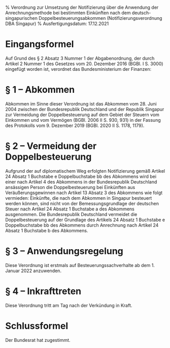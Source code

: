 % Verordnung zur Umsetzung der Notifizierung über die Anwendung der Anrechnungsmethode bei bestimmten Einkünften nach dem deutsch-singapurischen Doppelbesteuerungsabkommen  (Notifizierungsverordnung DBA Singapur)
% Ausfertigungsdatum: 17.12.2021
 
# Eingangsformel

Auf Grund des § 2 Absatz 3 Nummer 1 der Abgabenordnung, der durch Artikel 2 Nummer 1 des Gesetzes vom 20. Dezember 2016 (BGBl. I S. 3000) eingefügt worden ist, verordnet das Bundesministerium der Finanzen:

# § 1 – Abkommen

Abkommen im Sinne dieser Verordnung ist das Abkommen vom 28. Juni 2004 zwischen der Bundesrepublik Deutschland und der Republik Singapur zur Vermeidung der Doppelbesteuerung auf dem Gebiet der Steuern vom Einkommen und vom Vermögen (BGBl. 2006 II S. 930, 931) in der Fassung des Protokolls vom 9. Dezember 2019 (BGBl. 2020 II S. 1178, 1179).

# § 2 – Vermeidung der Doppelbesteuerung

Aufgrund der auf diplomatischem Weg erfolgten Notifizierung gemäß Artikel 24 Absatz 1 Buchstabe e Doppelbuchstabe bb des Abkommens wird bei einer nach Artikel 4 des Abkommens in der Bundesrepublik Deutschland ansässigen Person die Doppelbesteuerung bei Einkünften aus Veräußerungsgewinnen nach Artikel 13 Absatz 3 des Abkommens wie folgt vermieden: Einkünfte, die nach dem Abkommen in Singapur besteuert werden können, sind nicht von der Bemessungsgrundlage der deutschen Steuer nach Artikel 24 Absatz 1 Buchstabe a des Abkommens ausgenommen. Die Bundesrepublik Deutschland vermeidet die Doppelbesteuerung auf der Grundlage des Artikels 24 Absatz 1 Buchstabe e Doppelbuchstabe bb des Abkommens durch Anrechnung nach Artikel 24 Absatz 1 Buchstabe b des Abkommens.

# § 3 – Anwendungsregelung

Diese Verordnung ist erstmals auf Besteuerungssachverhalte ab dem 1. Januar 2022 anzuwenden.

# § 4 – Inkrafttreten

Diese Verordnung tritt am Tag nach der Verkündung in Kraft.

# Schlussformel

Der Bundesrat hat zugestimmt.
